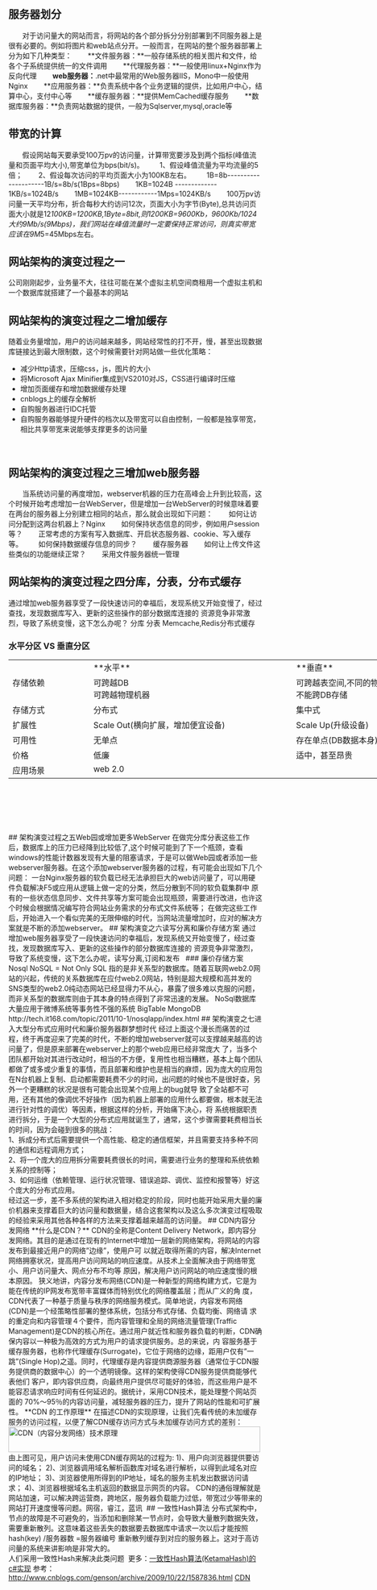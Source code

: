 ## 服务器划分
&nbsp;&nbsp;&nbsp;&nbsp;&nbsp;&nbsp; 对于访问量大的网站而言，将网站的各个部分拆分分别部署到不同服务器上是很有必要的。例如将图片和web站点分开。一般而言，在网站的整个服务器部署上分为如下几种类型：
&nbsp;&nbsp;&nbsp;&nbsp;&nbsp;&nbsp; **文件服务器：**一般存储系统的相关图片和文件，给各个子系统提供统一的文件调用
&nbsp;&nbsp;&nbsp;&nbsp;&nbsp;&nbsp; **代理服务器：**一般使用linux+Nginx作为反向代理
&nbsp;&nbsp;&nbsp;&nbsp;&nbsp;&nbsp; **web服务器：**.net中最常用的Web服务器IIS，Mono中一般使用Nginx
&nbsp;&nbsp;&nbsp;&nbsp;&nbsp;&nbsp; **应用服务器：**负责系统中各个业务逻辑的提供，比如用户中心，结算中心，支付中心等
&nbsp;&nbsp;&nbsp;&nbsp;&nbsp;&nbsp; **缓存服务器：**提供MemCached缓存服务
&nbsp;&nbsp;&nbsp;&nbsp;&nbsp;&nbsp; **数据库服务器：**负责网站数据的提供，一般为Sqlserver,mysql,oracle等
## 带宽的计算
&nbsp;&nbsp;&nbsp;&nbsp;&nbsp;&nbsp; 假设网站每天要承受100万pv的访问量，计算带宽要涉及到两个指标(峰值流量和页面平均大小),带宽单位为bps(bit/s)。
&nbsp;&nbsp;&nbsp;&nbsp;&nbsp;&nbsp; 1、假设峰值流量为平均流量的5倍；
&nbsp;&nbsp;&nbsp;&nbsp;&nbsp;&nbsp; 2、假设每次访问的平均页面大小为100KB左右。
&nbsp;&nbsp;&nbsp;&nbsp;&nbsp;&nbsp; 1B=8b---------------------1B/s=8b/s(1Bps=8bps)
&nbsp;&nbsp;&nbsp;&nbsp;&nbsp;&nbsp; 1KB=1024B ------------- 1KB/s=1024B/s
&nbsp;&nbsp;&nbsp;&nbsp;&nbsp;&nbsp; 1MB=1024KB------------1Mps=1024KB/s
&nbsp;&nbsp;&nbsp;&nbsp;&nbsp;&nbsp; 100万pv访问量一天平均分布，折合每秒大约访问12次，页面大小为字节(Byte),总共访问页面大小就是12*100KB=1200KB,1Byte=8bit,则1200KB=9600Kb，9600Kb/1024大约9Mb/s(9Mbps)，我们网站在峰值流量时一定要保持正常访问，则真实带宽应该在9M*5=45Mbps左右。
## 网站架构的演变过程之一
公司刚刚起步，业务量不大，往往可能在某个虚拟主机空间商租用一个虚拟主机和一个数据库就搭建了一个最基本的网站
&nbsp;<img src="https://images0.cnblogs.com/blog2015/413851/201507/261609048574331.png" alt="">
## 网站架构的演变过程之二增加缓存
随着业务量增加，用户的访问越来越多，网站经常性的打不开，慢，甚至出现数据库链接达到最大限制数，这个时候需要针对网站做一些优化策略：

- 减少Http请求，压缩css，js，图片的大小
- 将Microsoft Ajax Minifier集成到VS2010对JS，CSS进行编译时压缩
- 增加页面缓存和增加数据缓存处理
- cnblogs上的缓存全解析
- 自购服务器进行IDC托管
- 自购服务器能够提升硬件的档次以及带宽可以自由控制，一般都是独享带宽，相比共享带宽来说能够支撑更多的访问量

&nbsp;<img src="https://images0.cnblogs.com/blog2015/413851/201507/261609366852107.png" alt="">
## 网站架构的演变过程之三增加web服务器
&nbsp;&nbsp;&nbsp;&nbsp;&nbsp;&nbsp; 当系统访问量的再度增加，webserver机器的压力在高峰会上升到比较高，这个时候开始考虑增加一台WebServer，但是增加一台WebServer的时候意味着要在两台的服务器上分别建立相同的站点，那么就会出现如下问题：
&nbsp;&nbsp;&nbsp;&nbsp;&nbsp;&nbsp; 如何让访问分配到这两台机器上？Nginx
&nbsp;&nbsp;&nbsp;&nbsp;&nbsp;&nbsp; 如何保持状态信息的同步，例如用户session等？
&nbsp;&nbsp;&nbsp;&nbsp;&nbsp;&nbsp; 正常考虑的方案有写入数据库、开启状态服务器、cookie、写入缓存等。
&nbsp;&nbsp;&nbsp;&nbsp;&nbsp;&nbsp; 如何保持数据缓存信息的同步？
&nbsp;&nbsp;&nbsp;&nbsp;&nbsp;&nbsp; 缓存服务器
&nbsp;&nbsp;&nbsp;&nbsp;&nbsp;&nbsp; 如何让上传文件这些类似的功能继续正常？
&nbsp;&nbsp;&nbsp;&nbsp;&nbsp;&nbsp; 采用文件服务器统一管理
## 网站架构的演变过程之四分库，分表，分布式缓存
通过增加web服务器享受了一段快速访问的幸福后，发现系统又开始变慢了，经过查找，发现数据库写入、更新的这些操作的部分数据库连接的&nbsp;资源竞争非常激烈，导致了系统变慢，这下怎么办呢？
分库
分表
Memcache,Redis分布式缓存
<img src="https://images0.cnblogs.com/blog2015/413851/201507/261610008572690.png" alt=""><img src="https://images0.cnblogs.com/blog2015/413851/201507/261610175459090.png" alt=""><img src="https://images0.cnblogs.com/blog2015/413851/201507/261610344515893.png" alt="">
### 水平分区 VS 垂直分区
<table style="width: 847px; height: 326px" border="0" cellspacing="0" cellpadding="0">
<tbody>
<tr>
<td style="text-align: left" valign="top" width="155">&nbsp;</td>
<td style="text-align: left" valign="top" width="410">
**水平**
</td>
<td style="text-align: left" valign="top" width="282">
**垂直**
</td>
</tr>
<tr>
<td style="text-align: left" valign="top" width="155">
存储依赖
</td>
<td style="text-align: left" valign="top" width="410">
可跨越DB<br>
  可跨越物理机器









  </td>
<td style="text-align: left" valign="top" width="282">
可跨越表空间,不同的物理属性<br>
  不能跨DB存储









  </td>









 </tr>
<tr>
<td style="text-align: left" valign="top" width="155">
存储方式









  </td>
<td style="text-align: left" valign="top" width="410">
分布式









  </td>
<td style="text-align: left" valign="top" width="282">
集中式









  </td>









 </tr>
<tr>
<td style="text-align: left" valign="top" width="155">
扩展性









  </td>
<td style="text-align: left" valign="top" width="410">
Scale&nbsp;Out(横向扩展，增加便宜设备)









  </td>
<td style="text-align: left" valign="top" width="282">
Scale&nbsp;Up(升级设备)









  </td>









 </tr>
<tr>
<td style="text-align: left" valign="top" width="155">
可用性









  </td>
<td style="text-align: left" valign="top" width="410">
无单点









  </td>
<td style="text-align: left" valign="top" width="282">
存在单点(DB数据本身)









  </td>









 </tr>
<tr>
<td style="text-align: left" valign="top" width="155">
价格









  </td>
<td style="text-align: left" valign="top" width="410">
低廉









  </td>
<td style="text-align: left" valign="top" width="282">
适中，甚至昂贵









  </td>









 </tr>
<tr>
<td style="text-align: left" valign="top" width="155">
应用场景









  </td>
<td style="text-align: left" valign="top" width="410">
web&nbsp;2.0









  </td>
<td style="text-align: left">&nbsp;</td>









 </tr>









</tbody>








</table>
## 架构演变过程之五Web园或增加更多WebServer
在做完分库分表这些工作后，数据库上的压力已经降到比较低了,这个时候可能到了下一个瓶颈，查看windows的性能计数器发现有大量的阻塞请求，于是可以做Web园或者添加一些webserver服务器。在这个添加webserver服务器的过程，有可能会出现如下几个问题：
一台Nginx服务器的软负载已经无法承担巨大的web访问量了，可以用硬件负载解决F5或应用从逻辑上做一定的分类，然后分散到不同的软负载集群中
原有的一些状态信息同步、文件共享等方案可能会出现瓶颈，需要进行改进，也许这个时候会根据情况编写符合网站业务需求的分布式文件系统等；
在做完这些工作后，开始进入一个看似完美的无限伸缩的时代，当网站流量增加时，应对的解决方案就是不断的添加webserver。
## 架构演变之六读写分离和廉价存储方案
通过增加web服务器享受了一段快速访问的幸福后，发现系统又开始变慢了，经过查找，发现数据库写入、更新的这些操作的部分数据库连接的&nbsp;资源竞争非常激烈，导致了系统变慢，这下怎么办呢，读写分离,订阅和发布
&nbsp;<img src="https://images0.cnblogs.com/blog2015/413851/201507/261611147179990.png" alt="">
### 廉价存储方案Nosql
NoSQL = Not Only SQL&nbsp;指的是非关系型的数据库。随着互联网web2.0网站的兴起，传统的关系数据库在应付web2.0网站，特别是超大规模和高并发的SNS类型的web2.0纯动态网站已经显得力不从心，暴露了很多难以克服的问题，而非关系型的数据库则由于其本身的特点得到了非常迅速的发展。
NoSql数据库大量应用于微博系统等事务性不强的系统
BigTable
MongoDB&nbsp;
http://tech.it168.com/topic/2011/10-1/nosqlapp/index.html
## 架构演变之七进入大型分布式应用时代和廉价服务器群梦想时代
经过上面这个漫长而痛苦的过程，终于再度迎来了完美的时代，不断的增加webserver就可以支撑越来越高的访问量了，但是原来部署在webserver上的那个web应用已经非常庞大&nbsp;了，当多个团队都开始对其进行改动时，相当的不方便，复用性也相当糟糕，基本上每个团队都做了或多或少重复的事情，而且部署和维护也是相当的麻烦，因为庞大的应用包在N台机器上复制、启动都需要耗费不少的时间，出问题的时候也不是很好查，另外一个更糟糕的状况是很有可能会出现某个应用上的bug就导&nbsp;致了全站都不可用，还有其他的像调优不好操作（因为机器上部署的应用什么都要做，根本就无法进行针对性的调优）等因素，根据这样的分析，开始痛下决心，将&nbsp;系统根据职责进行拆分，于是一个大型的分布式应用就诞生了，通常，这个步骤需要耗费相当长的时间，因为会碰到很多的挑战：<br>
1、拆成分布式后需要提供一个高性能、稳定的通信框架，并且需要支持多种不同的通信和远程调用方式；<br>
2、将一个庞大的应用拆分需要耗费很长的时间，需要进行业务的整理和系统依赖关系的控制等；<br>
3、如何运维（依赖管理、运行状况管理、错误追踪、调优、监控和报警等）好这个庞大的分布式应用。<br>
经过这一步，差不多系统的架构进入相对稳定的阶段，同时也能开始采用大量的廉价机器来支撑着巨大的访问量和数据量，结合这套架构以及这么多次演变过程吸取的经验来采用其他各种各样的方法来支撑着越来越高的访问量。
## CDN内容分发网络
**什么是CDN？**
CDN的全称是Content Delivery Network，即内容分发网络。其目的是通过在现有的Internet中增加一层新的网络架构，将网站的内容发布到最接近用户的网络”边缘”，使用户可 以就近取得所需的内容，解决Internet网络拥塞状况，提高用户访问网站的响应速度。从技术上全面解决由于网络带宽小、用户访问量大、网点分布不均等 原因，解决用户访问网站的响应速度慢的根本原因。
狭义地讲，内容分发布网络(CDN)是一种新型的网络构建方式，它是为能在传统的IP网发布宽带丰富媒体而特别优化的网络覆盖层；而从广义的角 度，CDN代表了一种基于质量与秩序的网络服务模式。简单地说，内容发布网络(CDN)是一个经策略性部署的整体系统，包括分布式存储、负载均衡、网络请 求的重定向和内容管理４个要件，而内容管理和全局的网络流量管理(Traffic Management)是CDN的核心所在。通过用户就近性和服务器负载的判断，CDN确保内容以一种极为高效的方式为用户的请求提供服务。总的来说，内 容服务基于缓存服务器，也称作代理缓存(Surrogate)，它位于网络的边缘，距用户仅有”一跳”(Single Hop)之遥。同时，代理缓存是内容提供商源服务器（通常位于CDN服务提供商的数据中心）的一个透明镜像。这样的架构使得CDN服务提供商能够代表他们 客户，即内容供应商，向最终用户提供尽可能好的体验，而这些用户是不能容忍请求响应时间有任何延迟的。据统计，采用CDN技术，能处理整个网站页面的 70%～95％的内容访问量，减轻服务器的压力，提升了网站的性能和可扩展性。
**CDN 的工作原理**
在描述CDN的实现原理，让我们先看传统的未加缓存服务的访问过程，以便了解CDN缓存访问方式与未加缓存访问方式的差别：
<a class="cboxElement" title="CDN（内容分发网络）技术原理" href="http://jbcdn2.b0.upaiyun.com/2012/11/cdn-01.jpg" rel="lightbox[30508]"><img class="aligncenter size-full wp-image-30511" title="CDN（内容分发网络）技术原理" src="http://jbcdn2.b0.upaiyun.com/2012/11/cdn-01.jpg" alt="CDN（内容分发网络）技术原理" width="500" height="51"></a>
由上图可见，用户访问未使用CDN缓存网站的过程为:
1)、用户向浏览器提供要访问的域名；
2)、浏览器调用域名解析函数库对域名进行解析，以得到此域名对应的IP地址；
3)、浏览器使用所得到的IP地址，域名的服务主机发出数据访问请求；
4)、浏览器根据域名主机返回的数据显示网页的内容。
CDN的通俗理解就是网站加速，可以解决跨运营商，跨地区，服务器负载能力过低，带宽过少等带来的网站打开速度慢等问题。网宿，睿江，蓝讯
<img src="https://images0.cnblogs.com/blog2015/413851/201507/272038468914311.jpg" alt="">
## 一致性Hash算法
分布式架构中，节点的故障是不可避免的，当添加和删除某一节点时，会导致大量散列数据失效，需要重新散列。这意味着这些丢失的数据要去数据库中请求一次以后才能按照hash(key) /服务器数 =服务器编号 重新散列缓存到对应的服务器上。这对于高访问量的系统来讲影响是非常大的。<br>人们采用一致性Hash来解决此类问题
<img src="https://images0.cnblogs.com/blog2015/413851/201507/272040249698180.png" alt="">
更多：<a id="cb_post_title_url" class="postTitle2" href="http://www.cnblogs.com/daizhj/archive/2010/08/24/1807324.html" target="_blank">一致性Hash算法(KetamaHash)的c#实现</a>
参考：
<a href="http://www.cnblogs.com/genson/archive/2009/10/22/1587836.html" target="_blank">http://www.cnblogs.com/genson/archive/2009/10/22/1587836.html</a>
<a href="http://baike.baidu.com/link?url=-2shqbu3cAZxy-7jpgcelto04_IE6kfdjGsp43lHey_nL80RVvBVY7YzWhOU-B3HDIIt1uRk0ljq01O9zXtjRq" target="_blank">CDN</a>